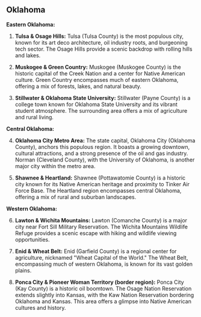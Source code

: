 ## Oklahoma

**Eastern Oklahoma:**

1. **Tulsa & Osage Hills:** Tulsa (Tulsa County) is the most populous city, known for its art deco architecture, oil industry roots, and burgeoning tech sector. The Osage Hills provide a scenic backdrop with rolling hills and lakes.

2. **Muskogee & Green Country:** Muskogee (Muskogee County) is the historic capital of the Creek Nation and a center for Native American culture. Green Country encompasses much of eastern Oklahoma, offering a mix of forests, lakes, and natural beauty.

3. **Stillwater & Oklahoma State University:** Stillwater (Payne County) is a college town known for Oklahoma State University and its vibrant student atmosphere. The surrounding area offers a mix of agriculture and rural living.

**Central Oklahoma:**

4. **Oklahoma City Metro Area:** The state capital, Oklahoma City (Oklahoma County), anchors this populous region. It boasts a growing downtown, cultural attractions, and a strong presence of the oil and gas industry. Norman (Cleveland County), with the University of Oklahoma, is another major city within the metro area.

5. **Shawnee & Heartland:** Shawnee (Pottawatomie County) is a historic city known for its Native American heritage and proximity to Tinker Air Force Base. The Heartland region encompasses central Oklahoma, offering a mix of rural and suburban landscapes.

**Western Oklahoma:**

6. **Lawton & Wichita Mountains:** Lawton (Comanche County) is a major city near Fort Sill Military Reservation. The Wichita Mountains Wildlife Refuge provides a scenic escape with hiking and wildlife viewing opportunities.

7. **Enid & Wheat Belt:** Enid (Garfield County) is a regional center for agriculture, nicknamed "Wheat Capital of the World." The Wheat Belt, encompassing much of western Oklahoma, is known for its vast golden plains.

8. **Ponca City & Pioneer Woman Territory (border region):** Ponca City (Kay County) is a historic oil boomtown. The Osage Nation Reservation extends slightly into Kansas, with the Kaw Nation Reservation bordering Oklahoma and Kansas. This area offers a glimpse into Native American cultures and history.
